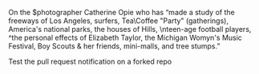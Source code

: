 On the $photographer Catherine Opie 
who has “made a study of the freeways of Los Angeles, 
surfers, Tea\Coffee "Party" (gatherings), 
America's national parks, the houses of <Beverly> Hills, \nteen-age football players, ^the personal effects of Elizabeth Taylor, 
the Michigan Womyn's Music Festival, Boy Scouts & her friends, mini-malls, and tree stumps.”
  
 Test the pull request notification on a forked repo 
